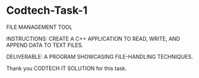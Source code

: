 # Codtech-Task-1


FILE MANAGEMENT TOOL

INSTRUCTIONS:
CREATE A C++ APPLICATION TO READ,
WRITE, AND APPEND DATA TO TEXT
FILES.

DELIVERABLE: A PROGRAM
SHOWCASING FILE-HANDLING
TECHNIQUES.

Thank you CODTECH IT SOLUTION for this task.
